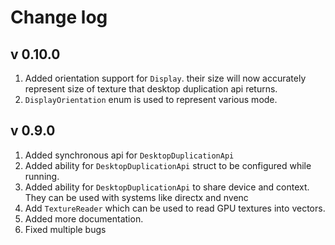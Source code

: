 # Change log

## v 0.10.0

1. Added orientation support for `Display`. their size will now accurately 
   represent size of texture that desktop duplication api returns.
2. `DisplayOrientation` enum is used to represent various mode.

## v 0.9.0

1. Added synchronous api for `DesktopDuplicationApi`
2. Added ability for `DesktopDuplicationApi` struct to be configured while running.
3. Added ability for `DesktopDuplicationApi` to share device and context. They can be used with systems like directx and
   nvenc
4. Add `TextureReader` which can be used to read GPU textures into vectors.
5. Added more documentation.
6. Fixed multiple bugs